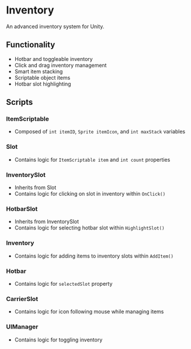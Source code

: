 # Inventory
An advanced inventory system for Unity.

## Functionality
- Hotbar and toggleable inventory
- Click and drag inventory management
- Smart item stacking
- Scriptable object items
- Hotbar slot highlighting

## Scripts
### ItemScriptable
- Composed of `int itemID`, `Sprite itemIcon`, and `int maxStack` variables
### Slot
- Contains logic for `ItemScriptable item` and `int count` properties
### InventorySlot
- Inherits from Slot
- Contains logic for clicking on slot in inventory within `OnClick()`
### HotbarSlot
- Inherits from InventorySlot
- Contains logic for selecting hotbar slot within `HighlightSlot()`
### Inventory
- Contains logic for adding items to inventory slots within `AddItem()`
### Hotbar
- Contains logic for `selectedSlot` property
### CarrierSlot
- Contains logic for icon following mouse while managing items
### UIManager
- Contains logic for toggling inventory
